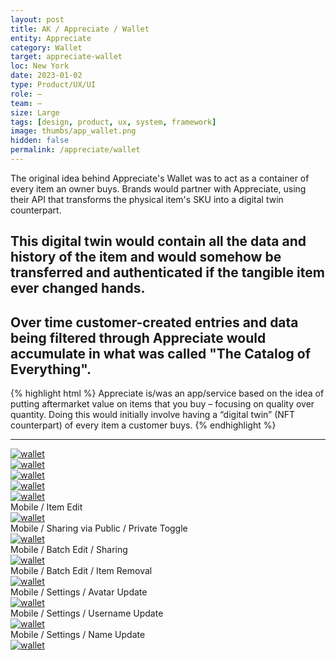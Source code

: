 ```yaml
---
layout: post
title: AK / Appreciate / Wallet
entity: Appreciate
category: Wallet
target: appreciate-wallet
loc: New York
date: 2023-01-02
type: Product/UX/UI
role: –
team: –
size: Large
tags: [design, product, ux, system, framework]
image: thumbs/app_wallet.png
hidden: false
permalink: /appreciate/wallet
---
```



<div class="bg_color_none">
<div class="large_words">
The original idea behind Appreciate's Wallet was to act as a container of every item an owner buys. Brands would partner with Appreciate, using their API that transforms the physical item's SKU into a digital twin counterpart.
</div>
</div>


## This digital twin would contain all the data and history of the item and would somehow be transferred and authenticated if the tangible item ever changed hands.


## Over time customer-created entries and data being filtered through Appreciate would accumulate in what was called "The Catalog of Everything".


{% highlight html %}
Appreciate is/was an app/service based on the idea of putting aftermarket value on items that you buy – focusing on quality over quantity. Doing this would initially involve having a “digital twin” (NFT counterpart) of every item a customer buys.
{% endhighlight %}

---


<div class="app_container_wallet">
	<a href="{{site.baseurl}}/images/projects/appreciate_wallet/000.jpg" target="_blank">
	<img src="{{site.baseurl}}/images/projects/appreciate_wallet/000.jpg" alt="wallet"></a>
</div>


<div class="app_container_wallet">
	<a href="{{site.baseurl}}/images/projects/appreciate_wallet/002.png" target="_blank">
	<img src="{{site.baseurl}}/images/projects/appreciate_wallet/002.png" alt="wallet"></a>
</div>

<div class="app_container_wallet">
	<a href="{{site.baseurl}}/images/projects/appreciate_wallet/003.png" target="_blank">
	<img src="{{site.baseurl}}/images/projects/appreciate_wallet/003.png" alt="wallet"></a>
</div>

<div class="app_container_wallet">
	<a href="{{site.baseurl}}/images/projects/appreciate_wallet/004.png" target="_blank">
	<img src="{{site.baseurl}}/images/projects/appreciate_wallet/004.png" alt="wallet"></a>
</div>




<div class="app_container_wallet2">
	<a href="{{site.baseurl}}/images/projects/appreciate_wallet/007.png" target="_blank">
	<img src="{{site.baseurl}}/images/projects/appreciate_wallet/007.png" alt="wallet"></a>
</div>



<div class="app_container_wallet2">
	<div class="feed_caption" style="background: none">Mobile / Item Edit</div>
	<a href="{{site.baseurl}}/images/projects/appreciate_wallet/flow_01.png" target="_blank">
	<img src="{{site.baseurl}}/images/projects/appreciate_wallet/flow_01.png" alt="wallet"></a>
</div>


<div class="app_container_wallet2">
	<div class="feed_caption" style="background: none">Mobile / Sharing via Public / Private Toggle</div>
	<a href="{{site.baseurl}}/images/projects/appreciate_wallet/flow_02.png" target="_blank">
	<img src="{{site.baseurl}}/images/projects/appreciate_wallet/flow_02.png" alt="wallet"></a>
</div>

<div class="app_container_wallet2">
	<div class="feed_caption" style="background: none">Mobile / Batch Edit / Sharing</div>
	<a href="{{site.baseurl}}/images/projects/appreciate_wallet/flow_03.png" target="_blank">
	<img src="{{site.baseurl}}/images/projects/appreciate_wallet/flow_03.png" alt="wallet"></a>
</div>


<div class="app_container_wallet2">
	<div class="feed_caption" style="background: none">Mobile / Batch Edit / Item Removal</div>
	<a href="{{site.baseurl}}/images/projects/appreciate_wallet/flow_04.png" target="_blank">
	<img src="{{site.baseurl}}/images/projects/appreciate_wallet/flow_04.png" alt="wallet"></a>
</div>

<div class="app_container_wallet2">
	<div class="feed_caption" style="background: none">Mobile / Settings / Avatar Update</div>
	<a href="{{site.baseurl}}/images/projects/appreciate_wallet/flow_05.png" target="_blank">
	<img src="{{site.baseurl}}/images/projects/appreciate_wallet/flow_05.png" alt="wallet"></a>
</div>


<div class="app_container_wallet2">
	<div class="feed_caption" style="background: none">Mobile / Settings / Username Update</div>
	<a href="{{site.baseurl}}/images/projects/appreciate_wallet/flow_06.png" target="_blank">
	<img src="{{site.baseurl}}/images/projects/appreciate_wallet/flow_06.png" alt="wallet"></a>
</div>

<div class="app_container_wallet2">
	<div class="feed_caption" style="background: none">Mobile / Settings / Name Update</div>
	<a href="{{site.baseurl}}/images/projects/appreciate_wallet/flow_07.png" target="_blank">
	<img src="{{site.baseurl}}/images/projects/appreciate_wallet/flow_07.png" alt="wallet"></a>
</div>







